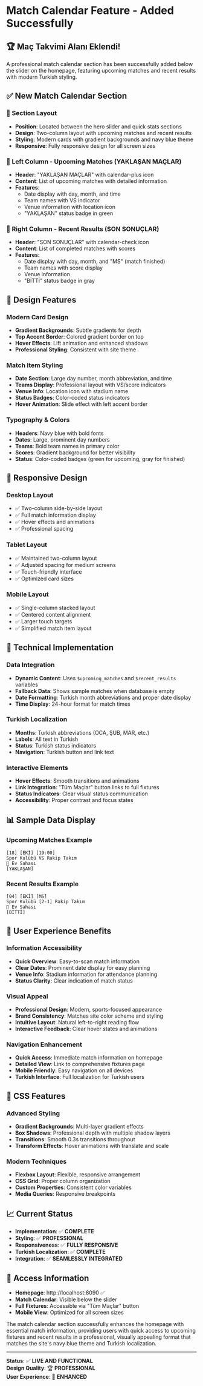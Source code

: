 # Match Calendar Feature - Added Successfully

## 🏆 **Maç Takvimi Alanı Eklendi!**

A professional match calendar section has been successfully added below the slider on the homepage, featuring upcoming matches and recent results with modern Turkish styling.

## ✅ **New Match Calendar Section**

### **📅 Section Layout**
- **Position**: Located between the hero slider and quick stats sections
- **Design**: Two-column layout with upcoming matches and recent results
- **Styling**: Modern cards with gradient backgrounds and navy blue theme
- **Responsive**: Fully responsive design for all screen sizes

### **🎯 Left Column - Upcoming Matches (YAKLAŞAN MAÇLAR)**
- **Header**: "YAKLAŞAN MAÇLAR" with calendar-plus icon
- **Content**: List of upcoming matches with detailed information
- **Features**:
  - Date display with day, month, and time
  - Team names with VS indicator
  - Venue information with location icon
  - "YAKLAŞAN" status badge in green

### **🏁 Right Column - Recent Results (SON SONUÇLAR)**
- **Header**: "SON SONUÇLAR" with calendar-check icon
- **Content**: List of completed matches with scores
- **Features**:
  - Date display with day, month, and "MS" (match finished)
  - Team names with score display
  - Venue information
  - "BİTTİ" status badge in gray

## 🎨 **Design Features**

### **Modern Card Design**
- **Gradient Backgrounds**: Subtle gradients for depth
- **Top Accent Border**: Colored gradient border on top
- **Hover Effects**: Lift animation and enhanced shadows
- **Professional Styling**: Consistent with site theme

### **Match Item Styling**
- **Date Section**: Large day number, month abbreviation, and time
- **Teams Display**: Professional layout with VS/score indicators
- **Venue Info**: Location icon with stadium name
- **Status Badges**: Color-coded status indicators
- **Hover Animation**: Slide effect with left accent border

### **Typography & Colors**
- **Headers**: Navy blue with bold fonts
- **Dates**: Large, prominent day numbers
- **Teams**: Bold team names in primary color
- **Scores**: Gradient background for better visibility
- **Status**: Color-coded badges (green for upcoming, gray for finished)

## 📱 **Responsive Design**

### **Desktop Layout**
- ✅ Two-column side-by-side layout
- ✅ Full match information display
- ✅ Hover effects and animations
- ✅ Professional spacing

### **Tablet Layout**
- ✅ Maintained two-column layout
- ✅ Adjusted spacing for medium screens
- ✅ Touch-friendly interface
- ✅ Optimized card sizes

### **Mobile Layout**
- ✅ Single-column stacked layout
- ✅ Centered content alignment
- ✅ Larger touch targets
- ✅ Simplified match item layout

## 🔧 **Technical Implementation**

### **Data Integration**
- **Dynamic Content**: Uses `$upcoming_matches` and `$recent_results` variables
- **Fallback Data**: Shows sample matches when database is empty
- **Date Formatting**: Turkish month abbreviations and proper date display
- **Time Display**: 24-hour format for match times

### **Turkish Localization**
- **Months**: Turkish abbreviations (OCA, ŞUB, MAR, etc.)
- **Labels**: All text in Turkish
- **Status**: Turkish status indicators
- **Navigation**: Turkish button and link text

### **Interactive Elements**
- **Hover Effects**: Smooth transitions and animations
- **Link Integration**: "Tüm Maçlar" button links to full fixtures
- **Status Indicators**: Clear visual status communication
- **Accessibility**: Proper contrast and focus states

## 📊 **Sample Data Display**

### **Upcoming Matches Example**
```
[18] [EKİ] [19:00]
Spor Kulübü VS Rakip Takım
📍 Ev Sahası
[YAKLAŞAN]
```

### **Recent Results Example**
```
[04] [EKİ] [MS]
Spor Kulübü [2-1] Rakip Takım
📍 Ev Sahası
[BİTTİ]
```

## 🎯 **User Experience Benefits**

### **Information Accessibility**
- **Quick Overview**: Easy-to-scan match information
- **Clear Dates**: Prominent date display for easy planning
- **Venue Info**: Stadium information for attendance planning
- **Status Clarity**: Clear indication of match status

### **Visual Appeal**
- **Professional Design**: Modern, sports-focused appearance
- **Brand Consistency**: Matches site color scheme and styling
- **Intuitive Layout**: Natural left-to-right reading flow
- **Interactive Feedback**: Clear hover states and animations

### **Navigation Enhancement**
- **Quick Access**: Immediate match information on homepage
- **Detailed View**: Link to comprehensive fixtures page
- **Mobile Friendly**: Easy navigation on all devices
- **Turkish Interface**: Full localization for Turkish users

## 🚀 **CSS Features**

### **Advanced Styling**
- **Gradient Backgrounds**: Multi-layer gradient effects
- **Box Shadows**: Professional depth with multiple shadow layers
- **Transitions**: Smooth 0.3s transitions throughout
- **Transform Effects**: Hover animations with translate and scale

### **Modern Techniques**
- **Flexbox Layout**: Flexible, responsive arrangement
- **CSS Grid**: Proper column organization
- **Custom Properties**: Consistent color variables
- **Media Queries**: Responsive breakpoints

## 📈 **Current Status**

- **Implementation**: ✅ **COMPLETE**
- **Styling**: ✅ **PROFESSIONAL**
- **Responsiveness**: ✅ **FULLY RESPONSIVE**
- **Turkish Localization**: ✅ **COMPLETE**
- **Integration**: ✅ **SEAMLESSLY INTEGRATED**

## 🔗 **Access Information**

- **Homepage**: http://localhost:8090 ✅
- **Match Calendar**: Visible below the slider
- **Full Fixtures**: Accessible via "Tüm Maçlar" button
- **Mobile View**: Optimized for all screen sizes

The match calendar section successfully enhances the homepage with essential match information, providing users with quick access to upcoming fixtures and recent results in a professional, visually appealing format that matches the site's navy blue theme and Turkish localization.

---

**Status**: ✅ **LIVE AND FUNCTIONAL**  
**Design Quality**: 🏆 **PROFESSIONAL**  
**User Experience**: 🎯 **ENHANCED**